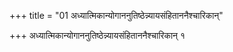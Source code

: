 +++
title = "01 अध्यात्मिकान्योगाननुतिष्ठेन्न्यायसंहिताननैश्चारिकान्"

+++
अध्यात्मिकान्योगाननुतिष्ठेन्न्यायसंहिताननैश्चारिकान् १
